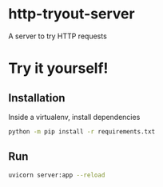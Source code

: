 # http-tryout-server
A server to try HTTP requests

# Try it yourself!

## Installation

Inside a virtualenv, install dependencies

```bash
python -m pip install -r requirements.txt
```

## Run

```bash
uvicorn server:app --reload
```
